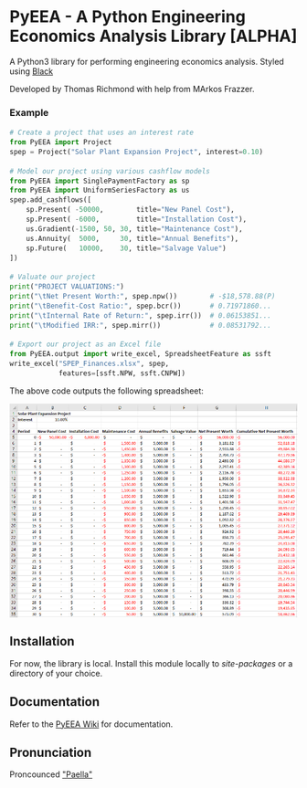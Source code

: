 # PyEEA - A Python Engineering Economics Analysis Library [ALPHA]
<img align='right' src='./assets/logo.ico' alt=''/>

A Python3 library for performing engineering economics analysis. Styled using [Black](https://github.com/psf/black)

Developed by Thomas Richmond with help from MArkos Frazzer.

### Example

``` Python
# Create a project that uses an interest rate
from PyEEA import Project
spep = Project("Solar Plant Expansion Project", interest=0.10)

# Model our project using various cashflow models
from PyEEA import SinglePaymentFactory as sp
from PyEEA import UniformSeriesFactory as us
spep.add_cashflows([
    sp.Present( -50000,        title="New Panel Cost"),
    sp.Present( -6000,         title="Installation Cost"),
    us.Gradient(-1500, 50, 30, title="Maintenance Cost"),
    us.Annuity(  5000,     30, title="Annual Benefits"),    
    sp.Future(   10000,    30, title="Salvage Value")
])

# Valuate our project
print("PROJECT VALUATIONS:")
print("\tNet Present Worth:", spep.npw())        # -$18,578.88(P)
print("\tBenefit-Cost Ratio:", spep.bcr())       # 0.71971860...
print("\tInternal Rate of Return:", spep.irr())  # 0.06153851...
print("\tModified IRR:", spep.mirr())            # 0.08531792...

# Export our project as an Excel file
from PyEEA.output import write_excel, SpreadsheetFeature as ssft
write_excel("SPEP_Finances.xlsx", spep,
            features=[ssft.NPW, ssft.CNPW])
```

The above code outputs the following spreadsheet:

<img align='center' src='./assets/SampleSpreadsheetOutput.png' alt=''/>

## Installation

For now, the library is local. Install this module locally to *site-packages* or a directory of your choice.

## Documentation

Refer to the [PyEEA Wiki](https://github.com/ThomasJFR/PyEEA/wiki) for documentation. 

## Pronunciation

Proncounced ["Paella"](https://howdoyousaythatword.com/word/paella-spanish/)
